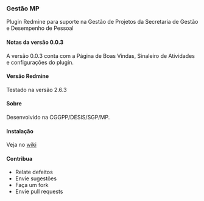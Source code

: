 ### Gestão MP
Plugin Redmine para suporte na Gestão de Projetos da Secretaria de Gestão e Desempenho de Pessoal

#### Notas da versão 0.0.3
A versão 0.0.3 conta com a Página de Boas Vindas, Sinaleiro de Atividades e configurações do plugin.

#### Versão Redmine
Testado na versão 2.6.3

#### Sobre
Desenvolvido na CGGPP/DESIS/SGP/MP.

#### Instalação
Veja no [wiki](https://github.com/souzanato/redmine_gestao_mp/wiki/Instala%C3%A7%C3%A3o)

#### Contribua
- Relate defeitos
- Envie sugestões
- Faça um fork 
- Envie pull requests

